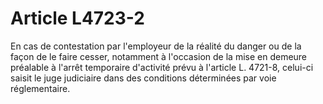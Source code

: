 # Article L4723-2

En cas de contestation par l'employeur de la réalité du danger ou de la façon de le faire cesser, notamment à l'occasion de la mise en demeure préalable à l'arrêt temporaire d'activité prévu à l'article L. 4721-8, celui-ci saisit le juge judiciaire dans des conditions déterminées par voie réglementaire.